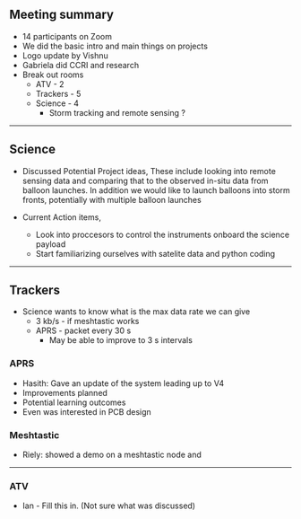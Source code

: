 ## Meeting summary

- 14 participants on Zoom
- We did the basic intro and main things on projects
- Logo update by Vishnu
- Gabriela did CCRI and research 
- Break out rooms
	- ATV - 2
	- Trackers - 5
	- Science - 4
		- Storm tracking and remote sensing ?
		

---
## Science

- Discussed Potential Project ideas,
	These include looking into remote sensing data and comparing that to the observed in-situ data from balloon launches. In addition we would like to launch balloons into storm fronts, potentially with multiple balloon launches
  
- Current Action items,
	- Look into proccesors to control the instruments onboard the science payload
	- Start familiarizing ourselves with satelite data and python coding 

----
## Trackers

- Science wants to know what is the max data rate we can give
	- 3 kb/s - if meshtastic works
	- APRS - packet every 30 s
		- May be able to improve to 3 s intervals

### APRS
- Hasith: Gave an update of the system leading up to V4
- Improvements planned
- Potential learning outcomes
- Even was interested in PCB design 
### Meshtastic

- Riely: showed a demo on a meshtastic node and
---
### ATV

- Ian - Fill this in. (Not sure what was discussed)